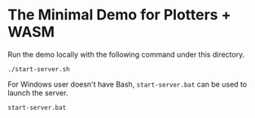 # The Minimal Demo for Plotters + WASM

Run the demo locally with the following command under this directory.

```
./start-server.sh
```

For Windows user doesn't have Bash, `start-server.bat` can be used to launch the server.

```
start-server.bat
```
